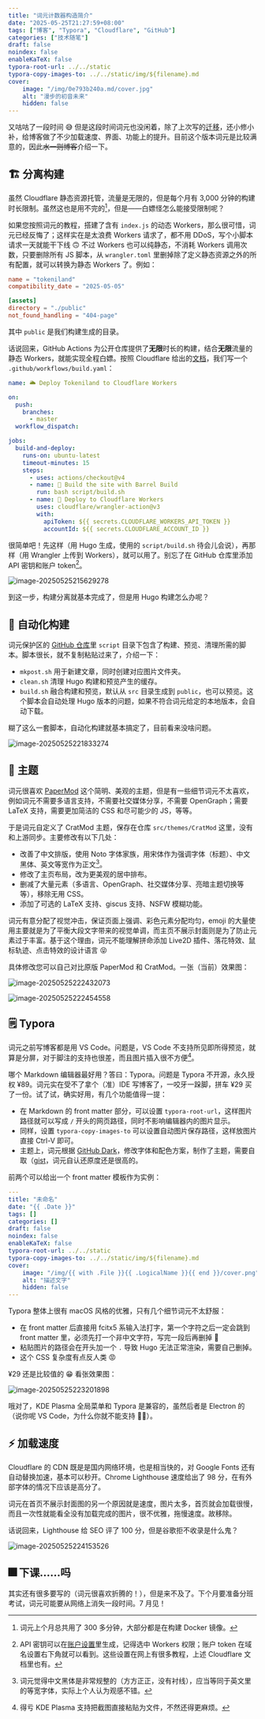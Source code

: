 ```yaml
---
title: "词元计数器构造简介"
date: "2025-05-25T21:27:59+08:00"
tags: ["博客", "Typora", "Cloudflare", "GitHub"]
categories: ["技术随笔"]
draft: false
noindex: false
enableKaTeX: false
typora-root-url: ../../static
typora-copy-images-to: ../../static/img/${filename}.md
cover:
    image: "/img/0e793b240a.md/cover.jpg"
    alt: "漫步的初音未来"
    hidden: false
---
```


又咕咕了一段时间 😅 但是这段时间词元也没闲着，除了上次写的[迁移](https://hi.tokenisite.top/posts/4734b690d8/)，还小修小补，给博客做了不少加载速度、界面、功能上的提升。目前这个版本词元是比较满意的，因此~~水一则博客~~介绍一下。

## 🏗️ 分离构建

虽然 Cloudflare 静态资源托管，流量是无限的，但是每个月有 3,000 分钟的构建时长限制。虽然这也是用不完的[^1]，但是——白嫖怪怎么能接受限制呢？

[^1]: 词元上个月总共用了 300 多分钟，大部分都是在构建 Docker 镜像。

如果您按照词元的教程，搭建了含有 `index.js` 的动态 Workers，那么很可惜，词元已经反悔了；这样实在是太浪费 Workers 请求了，都不用 DDoS，写个小脚本请求一天就能干下线 🙃 不过 Workers 也可以纯静态，不消耗 Workers 调用次数，只要删除所有 JS 脚本，从 `wrangler.toml` 里删掉除了定义静态资源之外的所有配置，就可以转换为静态 Workers 了。例如：

```toml 
name = "tokeniland"
compatibility_date = "2025-05-05"

[assets]
directory = "./public"
not_found_handling = "404-page"
```

其中 `public` 是我们构建生成的目录。

话说回来，GitHub Actions 为公开仓库提供了**无限**时长的构建，结合**无限**流量的静态 Workers，就能实现全程白嫖。按照 Cloudflare 给出的[文档](https://developers.cloudflare.com/workers/ci-cd/external-cicd/github-actions/)，我们写一个 `.github/workflows/build.yaml`：

```yaml
name: 🌥️ Deploy Tokeniland to Cloudflare Workers

on:
  push:
    branches:
      - master
  workflow_dispatch:

jobs:
  build-and-deploy:
    runs-on: ubuntu-latest
    timeout-minutes: 15
    steps:
      - uses: actions/checkout@v4
      - name: 🚧 Build the site with Barrel Build
        run: bash script/build.sh
      - name: 🚀 Deploy to Cloudflare Workers
        uses: cloudflare/wrangler-action@v3
        with:
          apiToken: ${{ secrets.CLOUDFLARE_WORKERS_API_TOKEN }}
          accountId: ${{ secrets.CLOUDFLARE_ACCOUNT_ID }}
```

很简单吧！先这样（用 Hugo 生成，使用的 `script/build.sh` 待会儿会说），再那样（用 Wrangler 上传到 Workers），就可以用了。别忘了在 GitHub 仓库里添加 API 密钥和账户 token[^2]。

[^2]: API 密钥可以在[账户设置](https://dash.cloudflare.com/profile/api-tokens)里生成，记得选中 Workers 权限；账户 token 在域名设置右下角就可以看到。这些设置在网上有很多教程，上述 Cloudflare 文档里也有。

![image-20250525215629278](/img/0e793b240a.md/image-20250525215629278.png)

到这一步，构建分离就基本完成了，但是用 Hugo 构建怎么办呢？

## 🚧 自动化构建

词元保护区的 [GitHub 仓库](https://github.com/tokenicrat/tokeniland)里 `script` 目录下包含了构建、预览、清理所需的脚本。脚本很长，就不复制粘贴过来了，介绍一下：

- `mkpost.sh` 用于新建文章，同时创建对应图片文件夹。
- `clean.sh` 清理 Hugo 构建和预览产生的缓存。
- `build.sh` 融合构建和预览，默认从 `src` 目录生成到 `public`，也可以预览。这个脚本会自动处理 Hugo 版本的问题，如果不符合词元给定的本地版本，会自动下载。

糊了这么一套脚本，自动化构建就基本搞定了，目前看来没啥问题。

![image-20250525221833274](/img/0e793b240a.md/image-20250525221833274.png)

## 🎨 主题

词元很喜欢 [PaperMod](https://github.com/adityatelange/hugo-PaperMod) 这个简明、美观的主题，但是有一些细节词元不太喜欢，例如词元不需要多语言支持，不需要社交媒体分享，不需要 OpenGraph；需要 LaTeX 支持，需要更加简洁的 CSS 和尽可能少的 JS，等等。

于是词元自定义了 CratMod 主题，保存在仓库 `src/themes/CratMod` 这里，没有和上游同步。主要修改有以下几处：

- 改善了中文排版，使用 Noto 字体家族，用宋体作为强调字体（标题）、中文黑体、英文等宽作为正文[^3]。
- 修改了主页布局，改为更美观的居中排布。
- 删减了大量元素（多语言、OpenGraph、社交媒体分享、亮暗主题切换等等），移除无用 CSS。
- 添加了可选的 LaTeX 支持、giscus 支持、NSFW 模糊功能。

[^3]: 词元觉得中文黑体是非常规整的（方方正正，没有衬线），应当等同于英文里的等宽字体，实际上个人认为观感不错。

词元有意分配了视觉冲击，保证页面上强调、彩色元素分配均匀，emoji 的大量使用主要就是为了平衡大段文字带来的视觉单调，而主页不展示封面则是为了防止元素过于丰富。基于这个理由，词元不能理解拼命添加 Live2D 插件、落花特效、鼠标轨迹、点击特效的设计语言 😝

具体修改您可以自己对比原版 PaperMod 和 CratMod。一张（当前）效果图：

![image-20250525222432073](/img/0e793b240a.md/image-20250525222432073.png)

![image-20250525222454558](/img/0e793b240a.md/image-20250525222454558.png)

## 🗒️ Typora

词元之前写博客都是用 VS Code。问题是，VS Code 不支持所见即所得预览，就算是分屏，对于脚注的支持也很差，而且图片插入很不方便[^4]。

[^4]: 得亏 KDE Plasma 支持把截图直接粘贴为文件，不然还得更麻烦。

哪个 Markdown 编辑器最好用？答曰：Typora。问题是 Typora 不开源，永久授权 ¥89。词元实在受不了拿个（准）IDE 写博客了，一咬牙一跺脚，拼车 ¥29 买了一份。试了试，确实好用，有几个功能值得一提：

- 在 Markdown 的 front matter 部分，可以设置 `typora-root-url`，这样图片路径就可以写成 `/` 开头的网页路径，同时不影响编辑器内的图片显示。
- 同样，设置 `typora-copy-images-to` 可以设置自动图片保存路径，这样放图片直接 Ctrl-V 即可。
- 主题上，词元根据 [GitHub Dark](https://theme.typora.io/theme/Typora-GitHub-Themes/)，修改字体和配色方案，制作了主题，需要自取（[gist](https://gist.github.com/tokenicrat/b51021aa770025850c492e90c2fec43c)，词元自认还原度还是很高的。

前两个可以给出一个 front matter 模板作为实例：

```yaml
---
title: "未命名"
date: "{{ .Date }}"
tags: []
categories: []
draft: false
noindex: false
enableKaTeX: false
typora-root-url: ../../static
typora-copy-images-to: ../../static/img/${filename}.md
cover:
    image: "/img/{{ with .File }}{{ .LogicalName }}{{ end }}/cover.png"
    alt: "描述文字"
    hidden: false
---
```

Typora 整体上很有 macOS 风格的优雅，只有几个细节词元不太舒服：

- 在 front matter 后直接用 fcitx5 系输入法打字，第一个字符之后一定会跳到 front matter 里，必须先打一个非中文字符，写完一段后再删掉 🤔
- 粘贴图片的路径会在开头加一个 `.` 导致 Hugo 无法正常渲染，需要自己删掉。
- 这个 CSS 复杂度有点反人类 😡

¥29 还是比较值的 😁 看张效果图：

![image-20250525223201898](/img/0e793b240a.md/image-20250525223201898.png)

哦对了，KDE Plasma 全局菜单和 Typora 是兼容的，虽然后者是 Electron 的（说你呢 VS Code，为什么你就不能支持 😮‍💨）。

## ⚡ 加载速度

Cloudflare 的 CDN 既是是国内网络环境，也是相当快的，对 Google Fonts 还有自动替换加速，基本可以秒开。Chrome Lighthouse 速度给出了 98 分，在有外部字体的情况下应该是高分了。

词元在首页不展示封面图的另一个原因就是速度，图片太多，首页就会加载很慢，而且一次性就能看全没有加载完成的图片，很不优雅，拖慢速度。故移除。

话说回来，Lighthouse 给 SEO 评了 100 分，但是谷歌拒不收录是什么鬼？

![image-20250525224153526](/img/0e793b240a.md/image-20250525224153526.png)

## 🎆 下课……吗

其实还有很多要写的（词元很喜欢折腾的！），但是来不及了。下个月要准备分班考试，词元可能要从网络上消失一段时间。7 月见！
